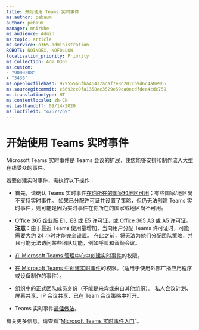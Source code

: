```yaml
---
title: 开始使用 Teams 实时事件
ms.author: pebaum
author: pebaum
manager: mnirkhe
ms.audience: Admin
ms.topic: article
ms.service: o365-administration
ROBOTS: NOINDEX, NOFOLLOW
localization_priority: Priority
ms.collection: Adm_O365
ms.custom:
- "9000208"
- "3436"
ms.openlocfilehash: 979555a6fba46437adaf7e8c201cb9d6c4a8e965
ms.sourcegitcommit: c6692ce0fa1358ec3529e59ca0ecdfdea4cdc759
ms.translationtype: HT
ms.contentlocale: zh-CN
ms.lasthandoff: 09/14/2020
ms.locfileid: "47677269"
---
```

# <a name="getting-started-with-teams-live-events"></a>开始使用 Teams 实时事件

Microsoft Teams 实时事件是 Teams 会议的扩展，使您能够安排和制作流入大型在线受众的事件。

若要创建实时事件，需执行以下操作：

- 首先，请确认 Teams 实时事件[在你所在的国家和地区可用](https://docs.microsoft.com/microsoftteams/teams-live-events/plan-for-teams-live-events#regional-availability)；有些国家/地区尚不支持实时事件。  如果已分配许可证并设置了策略，但仍无法创建 Teams 实时事件，则可能是因为实时事件在你所在的国家或地区尚不可用。

- [Office 365 企业版 E1、E3 或 E5 许可证，或 Office 365 A3 或 A5 许可证](https://docs.microsoft.com/microsoftteams/teams-live-events/set-up-for-teams-live-events#step-2-get-and-assign-licenses)。 **注意**：由于最近 Teams 使用量增加，当向用户分配 Teams 许可证时，可能需要大约 24 小时才能完全设置。 在此之前，将无法为他们分配团队策略，并且可能无法访问某些团队功能，例如呼叫和音频会议。

- [在 Microsoft Teams 管理中心中创建实时事件](https://docs.microsoft.com/microsoftteams/teams-live-events/set-up-for-teams-live-events#create-or-edit-a-live-events-policy)的权限。

- [在 Microsoft Teams 中创建实时事件](https://docs.microsoft.com/microsoftteams/teams-live-events/what-are-teams-live-events)的权限。（适用于使用外部广播应用程序或设备制作的事件）。

- 组织中的正式团队成员身份（不能是来宾或来自其他组织）。
私人会议计划、屏幕共享、IP 会议共享、已在 Team 会议策略中打开。

- Teams 实时事件[最佳做法](https://support.office.com/article/Best-practices-for-producing-a-Teams-live-event-e500370e-4dd1-4187-8b48-af10ef02cf42)。

有关更多信息，请查看“[Microsoft Teams 实时事件入门](https://support.office.com/article/get-started-with-microsoft-teams-live-events-d077fec2-a058-483e-9ab5-1494afda578a)”。
